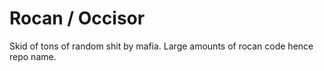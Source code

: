 # Rocan / Occisor
Skid of tons of random shit by mafia. Large amounts of rocan code hence repo name.

